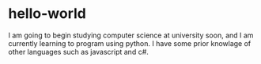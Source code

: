 # hello-world
I am going to begin studying computer science at university soon, and I am currently learning to program using python.
I have some prior knowlage of other languages such as javascript and c#.

